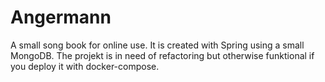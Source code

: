 # Angermann

A small song book for online use. It is created with Spring using a small MongoDB. The projekt is in need of refactoring but otherwise funktional
if you deploy it with docker-compose. 
